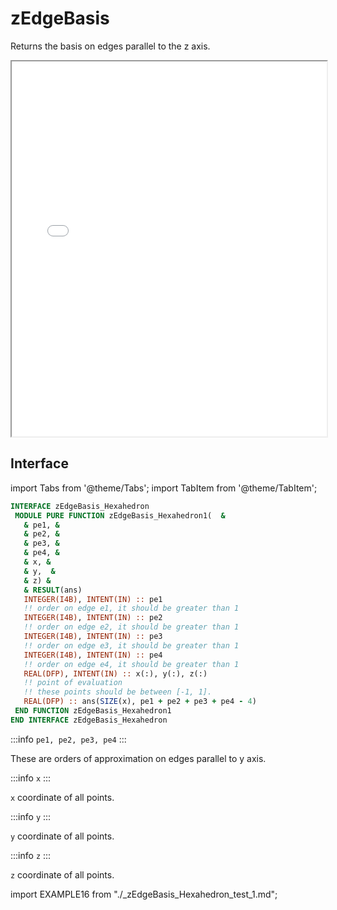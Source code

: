 # zEdgeBasis

Returns the basis on edges parallel to the z axis.

<iframe src="/elements/hexahedron/zEdgeBasis.html" height="600" width="100%" scrolling="no"></iframe>

## Interface

import Tabs from '@theme/Tabs';
import TabItem from '@theme/TabItem';

<Tabs>
<TabItem value="interface" label="܀ Interface" default>

```fortran
INTERFACE zEdgeBasis_Hexahedron
 MODULE PURE FUNCTION zEdgeBasis_Hexahedron1(  &
   & pe1, &
   & pe2, &
   & pe3, &
   & pe4, &
   & x, &
   & y,  &
   & z) &
   & RESULT(ans)
   INTEGER(I4B), INTENT(IN) :: pe1
   !! order on edge e1, it should be greater than 1
   INTEGER(I4B), INTENT(IN) :: pe2
   !! order on edge e2, it should be greater than 1
   INTEGER(I4B), INTENT(IN) :: pe3
   !! order on edge e3, it should be greater than 1
   INTEGER(I4B), INTENT(IN) :: pe4
   !! order on edge e4, it should be greater than 1
   REAL(DFP), INTENT(IN) :: x(:), y(:), z(:)
   !! point of evaluation
   !! these points should be between [-1, 1].
   REAL(DFP) :: ans(SIZE(x), pe1 + pe2 + pe3 + pe4 - 4)
 END FUNCTION zEdgeBasis_Hexahedron1
END INTERFACE zEdgeBasis_Hexahedron
```

:::info `pe1, pe2, pe3, pe4`
:::

These are orders of approximation on edges parallel to y axis.

:::info `x`
:::

`x` coordinate of all points.

:::info `y`
:::

`y` coordinate of all points.

:::info `z`
:::

`z` coordinate of all points.

</TabItem>

<TabItem value="example" label="️܀ See example">

import EXAMPLE16 from "./_zEdgeBasis_Hexahedron_test_1.md";

<EXAMPLE16 />

</TabItem>

<TabItem value="close" label="↢ ">

</TabItem>
</Tabs>
